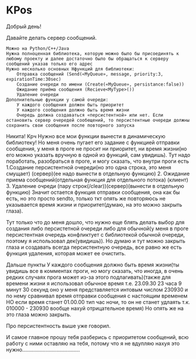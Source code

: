 # KPos

Добрый день!
 
Давайте делать сервер сообщений. 

    Можно на Python/C++/Java
    Нужна полноценная библиотека, которую можно было бы присоединять к любому проекту и далее достаточно было бы обращаться к серверу сообщений указав только его адрес
    Нужно несколько основных Нфункций для библиотеки:
        Отправка сообщений (Send(«MyQueue», message, priority:3, expirationTime:30sec)
        Создание очереди по имени (Create(«MyQueue», persistance:false))
        Ожидание приёма сообщения (Recieve<MyType>())
        Удаление очереди
    Дополнительные функции у самой очереди:
        У каждого сообщения должен быть приоритет
        У каждого сообщения должно быть время жизни
        Очередь должна создаваться «персистентной» или нет. Если остановить сервер очередей сообещений, то персистентные очереди должны сохранить свои сообщения после повторного запуска




Никита! Крч
Нужно все мои функции вынести в динамическую библиотеку! Но меня очень пугает его задание с функцией отправки сообщения, у меня в проге не просит ни приоритет, ни время жизни(но его можно указать вручную в одной из функций, сам увидишь). Тут надо поработать, разобраться в проге, и могу сказать, что внутри проги есть 
1.Создание персистентной очереди(но это одна строка, это меня смущает) (сервер)(ее надо вынести в отдельную функцию)
2. Ожидание приема сообщений(отдельная функция для отдельного потока) (клиент)
3. Удаление очреди (пару строк(/clear))(сервер)(вынести в отдельную функцию)
Значит остается функция отправки сообщения, она как бы есть, но это просто sendto, только ткт опять же повторяюсь не указывается время жизни и приоритет(думаю, на это можно закрыть глаза).

Тут только что до меня дошло, что нужно еще блять делать выбор для создания либо персистетной очереди либо для обычной(у меня в проге персистентная очередь конфликтует с библиотекой обычной очереди, поэтому я использовал дек(увидишь)). Но думаю и тут можно закрыть глаза и создавать всегда персистентную очередь, все равно же есть функция удаления, которая может ее очистить.

Дальше пункты
У каждого сообщения должно быть время жизни(ты увидишь все в комментах проги, но могу сказать, что иногда, в очень редких случаях прога может из-за этого подлагивать)(также для времени жизни я использовал обычное время т.е. 23.09.30   23 часа 9 минут 30 секунд оно у меня представляется интовым числом 230930 и по нему сравнивал время отправки сообщения с настоящим временем НО если время станет 01.00.00 тип час ночи, то он не станет удлаять т.к. 010000 - 230930 вообще нахуй отрицательное время) Но опять же на это глаза можно закрыть.

Про персистентность выше уже говорил.

И самое главное прошу тебя разберись с приоритетом сообщений, всю работу с ними оставляю на тебя, потому что я не вдупляю нахуя это нужно.......................................
